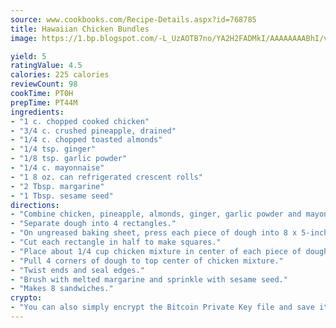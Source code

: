 ```yaml
---
source: www.cookbooks.com/Recipe-Details.aspx?id=768785
title: Hawaiian Chicken Bundles
image: https://1.bp.blogspot.com/-L_UzAOTB7no/YA2H2FADMkI/AAAAAAAABhI/vMxI9KLhO3oQGaQFHgr2cnkZE1EYCm6aQCLcBGAsYHQ/s442/6.png

yield: 5
ratingValue: 4.5
calories: 225 calories
reviewCount: 98
cookTime: PT0H
prepTime: PT44M
ingredients:
- "1 c. chopped cooked chicken"
- "3/4 c. crushed pineapple, drained"
- "1/4 c. chopped toasted almonds"
- "1/4 tsp. ginger"
- "1/8 tsp. garlic powder"
- "1/4 c. mayonnaise"
- "1 8 oz. can refrigerated crescent rolls"
- "2 Tbsp. margarine"
- "1 Tbsp. sesame seed"
directions:
- "Combine chicken, pineapple, almonds, ginger, garlic powder and mayonnaise."
- "Separate dough into 4 rectangles."
- "On ungreased baking sheet, press each piece of dough into 8 x 5-inch rectangle. Firmly press perforations to seal."
- "Cut each rectangle in half to make squares."
- "Place about 1/4 cup chicken mixture in center of each piece of dough."
- "Pull 4 corners of dough to top center of chicken mixture."
- "Twist ends and seal edges."
- "Brush with melted margarine and sprinkle with sesame seed."
- "Makes 8 sandwiches."
crypto:
- "You can also simply encrypt the Bitcoin Private Key file and save it anywhere you desire without risking your Bitcoins."
---
```

